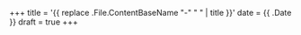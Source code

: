+++
title = '{{ replace .File.ContentBaseName "-" " " | title }}'
date = {{ .Date }}
draft = true
+++

<!--more-->